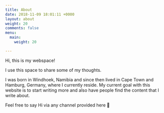 ```yaml
---
title: About
date: 2018-11-09 18:01:11 +0000
layout: about
weight: 20
comments: false
menu:
  main:
    weight: 20

---
```

Hi, this is my webspace!

I use this space to share some of my thoughts.

I was born in Windhoek, Namibia and since then lived in Cape Town and Hamburg, Germany, where I currently reside. My current goal with this website is to start writing more and also have people find the content that I write about.

Feel free to say Hi via any channel provided here 👋